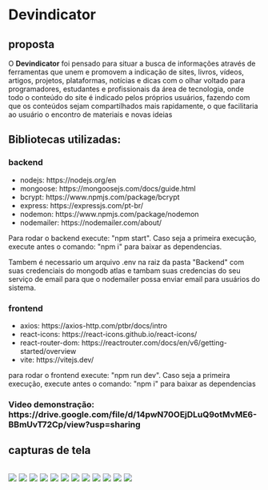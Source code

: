 <h1>Devindicator</h1>
<h2>proposta</h2>
<p>
    O <strong>Devindicator</strong> foi pensado para situar a busca de informações através de ferramentas que unem e promovem a indicação de sites, livros, vídeos, artigos, projetos, plataformas, notícias e dicas com o olhar voltado para programadores, estudantes e profissionais da área de tecnologia, onde todo o conteúdo do site é indicado pelos próprios usuários, fazendo com que os conteúdos sejam compartilhados mais rapidamente, o que facilitaria ao usuário o encontro de materiais e novas ideias
</p>

<h2>Bibliotecas utilizadas: </h2>

<h3>backend</h3>
    <ul>
        <li>nodejs: <a>https://nodejs.org/en </a></li>
        <li>mongoose: <a>https://mongoosejs.com/docs/guide.html</a></li>
        <li>bcrypt: <a>https://www.npmjs.com/package/bcrypt</a></li>
        <li>express: <a>https://expressjs.com/pt-br/</a></li>
        <li>nodemon: <a>https://www.npmjs.com/package/nodemon</a></li>
        <li>nodemailer: <a>https://nodemailer.com/about/</a> </li>
    </ul>
    
<p>Para rodar o backend execute: "npm start". Caso seja a primeira execução, execute antes o comando: "npm i" para baixar as dependencias.</p>

<p>Tambem é necessario um arquivo .env na raiz da pasta "Backend" com suas credenciais do mongodb atlas e tambam suas credencias do seu serviço de email para que o nodemailer possa enviar email para usuários do sistema.</p>
    
<h3>frontend</h3>
    <ul>
        <li>axios: <a>https://axios-http.com/ptbr/docs/intro</a> </li>
        <li>react-icons: <a>https://react-icons.github.io/react-icons/</a> </li>
        <li>react-router-dom: <a>https://reactrouter.com/docs/en/v6/getting-started/overview</a> </li>
        <li>vite: <a>https://vitejs.dev/</a> </li>
    </ul>

<p>para rodar o frontend execute: "npm run dev". Caso seja a primeira execução, execute antes o comando: "npm i" para baixar as dependencias </p>

<h3>Video demonstração: https://drive.google.com/file/d/14pwN70OEjDLuQ9otMvME6-BBmUvT72Cp/view?usp=sharing</h3>

<h2>capturas de tela<h2/>
<img src="screenshots/Captura da Web_3-5-2022_9184_localhost.jpeg">
<img src="screenshots/Captura da Web_3-5-2022_9198_localhost.jpeg">
<img src="screenshots/Captura da Web_3-5-2022_9207_localhost.jpeg">
<img src="screenshots/Captura da Web_3-5-2022_91125_localhost.jpeg">
<img src="screenshots/Captura da Web_3-5-2022_91155_localhost.jpeg">
<img src="screenshots/Captura da Web_3-5-2022_91220_localhost.jpeg">
<img src="screenshots/Captura da Web_3-5-2022_91236_localhost.jpeg">
<img src="screenshots/Captura da Web_3-5-2022_91256_localhost.jpeg">
<img src="screenshots/Captura da Web_3-5-2022_91757_localhost.jpeg">
<img src="screenshots/Captura da Web_3-5-2022_91835_localhost.jpeg">
<img src="screenshots/Captura da Web_3-5-2022_91848_localhost.jpeg">
<img src="screenshots/Captura da Web_3-5-2022_91939_localhost.jpeg">
